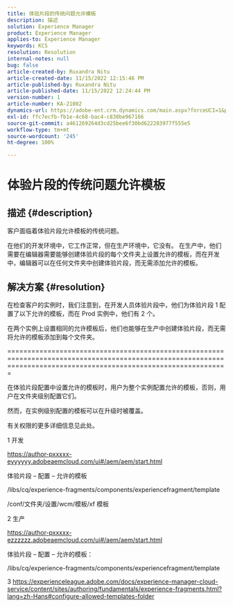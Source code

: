 ```yaml
---
title: 体验片段的传统问题允许模板
description: 描述
solution: Experience Manager
product: Experience Manager
applies-to: Experience Manager
keywords: KCS
resolution: Resolution
internal-notes: null
bug: false
article-created-by: Ruxandra Nitu
article-created-date: 11/15/2022 12:15:46 PM
article-published-by: Ruxandra Nitu
article-published-date: 11/15/2022 12:24:44 PM
version-number: 1
article-number: KA-21002
dynamics-url: https://adobe-ent.crm.dynamics.com/main.aspx?forceUCI=1&pagetype=entityrecord&etn=knowledgearticle&id=4220bf37-df64-ed11-9561-6045bd006079
exl-id: ffc7ecfb-fb1e-4c68-bac4-c830be967166
source-git-commit: a461269264d3cd25bee6f30bd622283977f555e5
workflow-type: tm+mt
source-wordcount: '245'
ht-degree: 100%

---
```


# 体验片段的传统问题允许模板

## 描述 {#description}


客户面临着体验片段允许模板的传统问题。

在他们的开发环境中，它工作正常，但在生产环境中，它没有。
在生产中，他们需要在编辑器需要能够创建体验片段的每个文件夹上设置允许的模板，而在开发中，编辑器可以在任何文件夹中创建体验片段，而无需添加允许的模板。


## 解决方案 {#resolution}


在检查客户的实例时，我们注意到，在开发人员体验片段中，他们为体验片段 1 配置了以下允许的模板，而在 Prod 实例中，他们有 2 个。

在两个实例上设置相同的允许模板后，他们也能够在生产中创建体验片段，而无需将允许的模板添加到每个文件夹。

===================================================================================================================================================================



在体验片段配置中设置允许的模板时，用户为整个实例配置允许的模板，否则，用户在文件夹级别配置它们。

然而，在实例级别配置的模板可以在升级时被覆盖。

有关权限的更多详细信息见此处。



1 开发

https://author-pxxxxx-eyyyyyy.adobeaemcloud.com/ui#/aem/aem/start.html

体验片段 – 配置 – 允许的模板

/libs/cq/experience-fragments/components/experiencefragment/template

/conf/文件夹/设置/wcm/模板/xf 模板


2 生产

https://author-pxxxxx-ezzzzzz.adobeaemcloud.com/ui#/aem/aem/start.html

体验片段 – 配置 – 允许的模板：

/libs/cq/experience-fragments/components/experiencefragment/template



3 https://experienceleague.adobe.com/docs/experience-manager-cloud-service/content/sites/authoring/fundamentals/experience-fragments.html?lang=zh-Hans#configure-allowed-templates-folder
